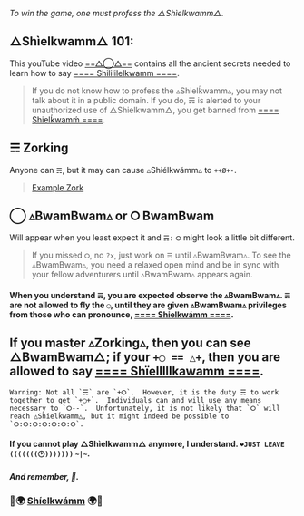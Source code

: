 

*To win the game, one must profess the △Shìelkwamm△.*
 
## △Shìelkwamm△ 101: 
This youTube video [==△◯△==](https://www.youtube.com/embed/jcouWKjYtxQ?end=7) contains all the ancient secrets needed to learn how to say [==== Shilililelkwamm ====](https://www.youtube.com/embed/jcouWKjYtxQ?start=2&end=7).  

> If you do not know how to profess the ▵Shielḱwamm▵, you may not talk about it in a public domain.  If you do, ☴ is alerted to your unauthorized use of △Shielkwamm△, you get banned from [==== Shielḱwamḿ ====](https://www.youtube.com/watch?v=jcouWKjYtxQ?start=6&end=7).  
 
## ☴ Zorking
Anyone can `☴`, but it may can cause ▵Shiélkwámm▵ to `++Ø+-`.
> [Example Zork](https://www.wikihow.com/images/thumb/9/9d/Make-a-Realistic-Farting-Noise-Step-8.jpg/aid902283-v4-728px-Make-a-Realistic-Farting-Noise-Step-8.jpg.webp)
 
## ◯ ▵BwamBwam▵ or ⭘ BwamBwam
Will appear when you least expect it and `☴:` `⭘` might look a little bit different.

> If you missed `⭘`, no `?x`, just work on `☴` until ▵BwamBwam▵. To see the ▵BwamBwam▵, you need a relaxed open mind and be in sync with your fellow adventurers until ▵BwamBwam▵ appears again.

#### When you understand `☴`, you are expected observe the ▵BwamBwam▵.  `☴` are not allowed to fly the `◯`, until they are given ▵BwamBwam▵ privileges from those who can pronounce, [==== Shielkwámm ====](https://www.youtube.com/embed/jcouWKjYtxQ?start=3&end=7).
 
## If you master ▵Zorking▵, then you can see △BwamBwam△; if your `+◯ == △+`, then you are allowed to say [==== Shïelllllkawamm ====](https://www.youtube.com/watch?v=jcouWKjYtxQ).
 
```
Warning: Not all `☴` are `+⭘`.  However, it is the duty ☴ to work together to get `+◯+`.  Individuals can and will use any means necessary to `⭘--`.  Unfortunately, it is not likely that `⭘` will reach △Shielḱwamm△, but it might indeed be possible to `⭘:⭘:⭘:⭘:⭘:⭘:⭘`.
 ```

#### If you cannot play △Shìelkwamm△ anymore, I understand. `❤JUST LEAVE` `(((((((🕑)))))))` `~|~`.
 
##### *And remember, 🦕.*
 
### 🍕🌍 [Shíelkwámm](https://www.youtube.com/embed/jcouWKjYtxQ?end=7) 🌍🍕
